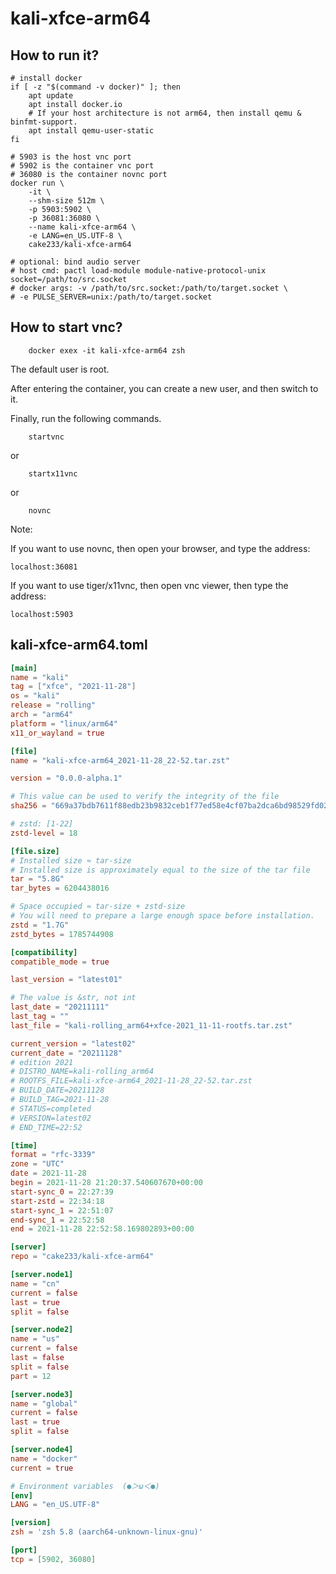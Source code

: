 # kali-xfce-arm64

## How to run it?

```shell
# install docker
if [ -z "$(command -v docker)" ]; then
    apt update
    apt install docker.io
    # If your host architecture is not arm64, then install qemu & binfmt-support.
    apt install qemu-user-static
fi

# 5903 is the host vnc port
# 5902 is the container vnc port
# 36080 is the container novnc port
docker run \
    -it \
    --shm-size 512m \
    -p 5903:5902 \
    -p 36081:36080 \
    --name kali-xfce-arm64 \
    -e LANG=en_US.UTF-8 \
    cake233/kali-xfce-arm64

# optional: bind audio server
# host cmd: pactl load-module module-native-protocol-unix socket=/path/to/src.socket
# docker args: -v /path/to/src.socket:/path/to/target.socket \
# -e PULSE_SERVER=unix:/path/to/target.socket

```

## How to start vnc?

```shell
    docker exex -it kali-xfce-arm64 zsh
```

The default user is root.

After entering the container, you can create a new user, and then switch to it.

Finally, run the following commands.

```shell
    startvnc
```

or

```shell
    startx11vnc
```

or

```shell
    novnc
```

Note:

If you want to use novnc, then open your browser, and type the address:

```
localhost:36081
```

If you want to use tiger/x11vnc, then open vnc viewer, then type the address:

```
localhost:5903
```

## kali-xfce-arm64.toml

```toml
[main]
name = "kali"
tag = ["xfce", "2021-11-28"]
os = "kali"
release = "rolling"
arch = "arm64"
platform = "linux/arm64"
x11_or_wayland = true

[file]
name = "kali-xfce-arm64_2021-11-28_22-52.tar.zst"

version = "0.0.0-alpha.1"

# This value can be used to verify the integrity of the file
sha256 = "669a37bdb7611f88edb23b9832ceb1f77ed58e4cf07ba2dca6bd98529fd02793"

# zstd: [1-22]
zstd-level = 18

[file.size]
# Installed size ≈ tar-size
# Installed size is approximately equal to the size of the tar file
tar = "5.8G"
tar_bytes = 6204438016

# Space occupied ≈ tar-size + zstd-size
# You will need to prepare a large enough space before installation.
zstd = "1.7G"
zstd_bytes = 1785744908

[compatibility]
compatible_mode = true

last_version = "latest01"

# The value is &str, not int
last_date = "20211111"
last_tag = ""
last_file = "kali-rolling_arm64+xfce-2021_11-11-rootfs.tar.zst"

current_version = "latest02"
current_date = "20211128"
# edition 2021
# DISTRO_NAME=kali-rolling_arm64
# ROOTFS_FILE=kali-xfce-arm64_2021-11-28_22-52.tar.zst
# BUILD_DATE=20211128
# BUILD_TAG=2021-11-28
# STATUS=completed
# VERSION=latest02
# END_TIME=22:52

[time]
format = "rfc-3339"
zone = "UTC"
date = 2021-11-28
begin = 2021-11-28 21:20:37.540607670+00:00
start-sync_0 = 22:27:39
start-zstd = 22:34:18
start-sync_1 = 22:51:07
end-sync_1 = 22:52:58
end = 2021-11-28 22:52:58.169802893+00:00

[server]
repo = "cake233/kali-xfce-arm64"

[server.node1]
name = "cn"
current = false
last = true
split = false

[server.node2]
name = "us"
current = false
last = false
split = false
part = 12

[server.node3]
name = "global"
current = false
last = true
split = false

[server.node4]
name = "docker"
current = true

# Environment variables  (●＞ω＜●)
[env]
LANG = "en_US.UTF-8"

[version]
zsh = 'zsh 5.8 (aarch64-unknown-linux-gnu)'

[port]
tcp = [5902, 36080]
```

